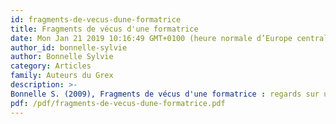 ```yaml
---
id: fragments-de-vecus-dune-formatrice
title: Fragments de vécus d'une formatrice
date: Mon Jan 21 2019 10:16:49 GMT+0100 (heure normale d’Europe centrale)
author_id: bonnelle-sylvie
author: Bonnelle Sylvie
category: Articles
family: Auteurs du Grex
description: >-
Bonnelle S. (2009), Fragments de vécus d'une formatrice : regards sur un processus de construction de compétences d'aide au changement des pratiques professionnelles, Expliciter n° 78, p. 40-47 
pdf: /pdf/fragments-de-vecus-dune-formatrice.pdf
---
```

